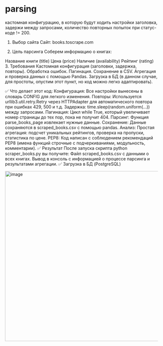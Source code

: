 # parsing
кастомная конфигурацию, в которую будут ходить настройки заголовка, задержи между запросами, количество повторных попыток при статус-коде != 200.


1. Выбор сайта
Сайт: books.toscrape.com

2. Цель парсинга
Соберем информацию о книгах:

Название книги (title)
Цена (price)
Наличие (availability)
Рейтинг (rating)
3. Требования
Кастомная конфигурация (заголовки, задержка, повторы).
Обработка ошибок.
Пагинация.
Сохранение в CSV.
Агрегация и проверка данных с помощью Pandas.
Загрузка в БД (в данном случае, для простоты, опустим этот пункт, но код можно легко адаптировать).

✅ Что делает этот код:
Конфигурация: Все настройки вынесены в словарь CONFIG для легкого изменения.
Повторы: Используется urllib3.util.retry.Retry через HTTPAdapter для автоматического повтора при ошибках 429, 500 и т.д.
Задержка: time.sleep(random.uniform(...)) между запросами.
Пагинация: Цикл while True, который увеличивает номер страницы до тех пор, пока не получит 404.
Парсинг: Функция parse_books_page извлекает нужные данные.
Сохранение: Данные сохраняются в scraped_books.csv с помощью pandas.
Анализ: Простая агрегация: подсчет уникальных рейтингов, проверка на пропуски, статистика по цене.
PEP8: Код написан с соблюдением рекомендаций PEP8 (имена функций строчные с подчеркиваниями, модульность, комментарии).
✅ Результат
После запуска скрипта python scraper_books.py вы получите:
Файл scraped_books.csv с данными о всех книгах.
Вывод в консоль с информацией о процессе парсинга и результатами агрегации.
✅ Загрузка в БД (PostgreSQL)

<img width="833" height="560" alt="image" src="https://github.com/user-attachments/assets/d4597555-a354-40fd-a42f-ffb57a8899b0" />
